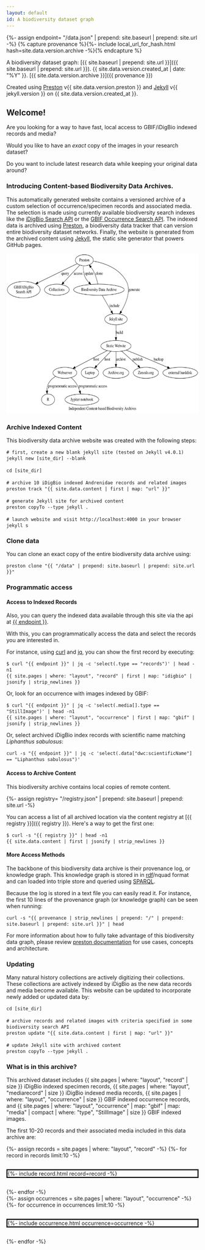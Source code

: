 ```yaml
---
layout: default
id: A biodiversity dataset graph
---
```

{%- assign endpoint= "/data.json" | prepend: site.baseurl | prepend: site.url -%}
{% capture provenance %}{%- include local_url_for_hash.html hash=site.data.version.archive -%}{% endcapture %}

A biodiversity dataset graph: [{{ site.baseurl | prepend: site.url }}]({{ site.baseurl | prepend: site.url }}). {{ site.data.version.created_at | date: "%Y" }}. [{{ site.data.version.archive }}]({{ provenance }})

Created using [Preston](https://preston.guoda.bio) v{{ site.data.version.preston }} and [Jekyll](https://jekyllrb.com) v{{ jekyll.version }} on {{ site.data.version.created_at }}.

## Welcome! 

Are you looking for a way to have fast, local access to GBIF/iDigBio indexed records and media?

Would you like to have an *exact* copy of the images in your research dataset? 

Do you want to include latest research data while keeping your original data around?

### Introducing Content-based Biodiversity Data Archives.

This automatically generated website contains a versioned archive of a custom selection of occurrence/specimen records and associated media. The selection is made using currently available biodiversity search indexes like the [iDigBio Search API](https://www.idigbio.org/wiki/index.php/IDigBio_API) or the [GBIF Occurrence Search API](https://www.gbif.org/developer/occurrence). The indexed data is archived using [Preston](https://github.com/bio-guoda/preston), a biodiversity data tracker that can version entire biodiversity dataset networks. Finally, the website is generated from the archived content using [Jekyll](https://jekyllrb.com/), the static site generator that powers GitHub pages. 

<a href="assets/preston.dot.svg"><img src="assets/preston.dot.svg" style="height: 30em;"/></a>

### Archive Indexed Content

This biodiversity data archive website was created with the following steps:

```
# first, create a new blank jekyll site (tested on Jekyll v4.0.1)
jekyll new [site_dir] --blank 

cd [site_dir]

# archive 10 iDigBio indexed Andrenidae records and related images
preston track "{{ site.data.content | first | map: "url" }}" 

# generate Jekyll site for archived content
preston copyTo --type jekyll . 

# launch website and visit http://localhost:4000 in your browser
jekyll s 
``` 

### Clone data

You can clone an exact copy of the entire biodiversity data archive using:

```
preston clone "{{ "/data" | prepend: site.baseurl | prepend: site.url }}"
```

### Programmatic access

#### Access to Indexed Records
Also, you can query the indexed data available through this site via the api at <a href="{{ endpoint }}">{{ endpoint }}</a>. 

With this, you can programmatically access the data and select the records you are interested in. 

For instance, using [curl](https://curl.se/) and [jq](https://stedolan.github.io/jq), you can show the first record by executing: 

```
$ curl "{{ endpoint }}" | jq -c 'select(.type == "records")' | head -n1 
{{ site.pages | where: "layout", "record" | first | map: "idigbio" | jsonify | strip_newlines }} 
```

Or, look for an occurrence with images indexed by GBIF:

```
$ curl "{{ endpoint }}" | jq -c 'select(.media[].type == "StillImage")' | head -n1 
{{ site.pages | where: "layout", "occurrence" | first | map: "gbif" | jsonify | strip_newlines }} 
```

Or, select archived iDigBio index records with scientific name matching _Liphanthus sabulosus_:

```
curl -s "{{ endpoint }}" | jq -c 'select(.data["dwc:scientificName"] == "Liphanthus sabulosus")' 
```

#### Access to Archive Content

This biodiversity archive contains local copies of remote content. 

{%- assign registry= "/registry.json" | prepend: site.baseurl | prepend: site.url -%}

You can access a list of all archived location via the content registry at [{{ registry }}]({{ registry }}). Here's a way to get the first one:

```
$ curl -s "{{ registry }}" | head -n1
{{ site.data.content | first | jsonify | strip_newlines }}
```



#### More Access Methods

The backbone of this biodiversity data archive is their provenance log, or knowledge graph. This knowledge graph is stored in in [rdf](https://en.wikipedia.org/wiki/Resource_Description_Framework)/nquad format and can loaded into triple store and queried using [SPARQL](https://en.wikipedia.org/wiki/SPARQL). 

Because the log is stored in a text file you can easily read it. For instance, the first 10 lines of the provenance graph (or knowledge graph) can be seen when running:

```
curl -s "{{ provenance | strip_newlines | prepend: "/" | prepend: site.baseurl | prepend: site.url }}" | head 
```  

For more information about how to fully take advantage of this biodiversity data graph, please review [preston documentation](https://preston.guoda.bio) for use cases, concepts and architecture.

### Updating

Many natural history collections are actively digitizing their collections. These collections are actively indexed by iDigBio as the new data records and media become available. This website can be updated to incorporate newly added or updated data by:

```
cd [site_dir]

# archive records and related images with criteria specified in some biodiversity search API
preston update "{{ site.data.content | first | map: "url" }}"

# update Jekyll site with archived content
preston copyTo --type jekyll .
```

### What is in this archive?

This archived dataset includes {{ site.pages | where: "layout", "record" | size }} iDigBio indexed specimen records, {{ site.pages | where: "layout", "mediarecord" | size }} iDigBio indexed media records, {{ site.pages | where: "layout", "occurrence" | size }} GBIF indexed occurrence records, and {{  site.pages | where: "layout", "occurrence" | map: "gbif" | map: "media" | compact | where: "type", "StillImage" | size }} GBIF indexed images.

The first 10-20 records and their associated media included in this data archive are:

<div style="display: flex; flex-direction: column; row-gap: 2em;">
  {%- assign records = site.pages | where: "layout", "record" -%}
  {%- for record in records limit:10 -%}
  <div style="display: flex; flex-align: column; border: solid;">
    {%- include record.html record=record -%}
  </div>
  {%- endfor -%}
</div>

<div style="display: flex; flex-direction: column; row-gap: 2em;">
  {%- assign occurrences = site.pages | where: "layout", "occurrence" -%}
  {%- for occurrence in occurrences limit:10 -%}
  <div style="display: flex; flex-align: column; border: solid;">
    {%- include occurrence.html occurrence=occurrence -%}
  </div>
  {%- endfor -%}

</div>
